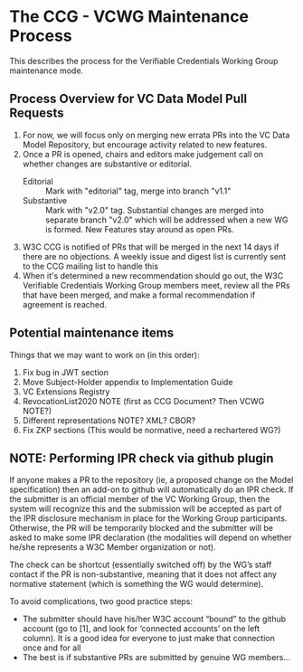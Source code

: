 # The CCG - VCWG Maintenance Process

This describes the process for the Verifiable Credentials Working Group maintenance mode. 

## Process Overview for VC Data Model Pull Requests

1. For now, we will focus only on merging new errata PRs into the VC Data Model Repository,
   but encourage activity related to new features.
2. Once a PR is opened, chairs and editors make judgement call on whether
   changes are substantive or editorial.
   <dl>
     <dt>Editorial</dt>
     <dd>Mark with "editorial" tag, merge into branch "v1.1"</dd>
     <dt>Substantive</dt>
     <dd>Mark with "v2.0" tag. Substantial changes are merged into separate branch "v2.0" which will be addressed when a new WG is formed. New Features stay around as open PRs.</dd>
   </dl>
3. W3C CCG is notified of PRs that will be merged in the next 14 days if there
   are no objections. A weekly issue and digest list is currently sent to the CCG mailing list to handle this
4. When it's determined a new recommendation should go out, the W3C Verifiable
   Credentials Working Group members meet, review all the PRs that have been
   merged, and make a formal recommendation if agreement is reached.

## Potential maintenance items

Things that we may want to work on (in this order):



1. Fix bug in JWT section
2. Move Subject-Holder appendix to Implementation Guide
3. VC Extensions Registry
4. RevocationList2020 NOTE (first as CCG Document? Then VCWG NOTE?)
5. Different representations NOTE? XML? CBOR?
6. Fix ZKP sections (This would be normative, need a rechartered WG?)


## NOTE: Performing IPR check via github plugin

If anyone makes a PR to the repository (ie, a proposed change on the Model specification) then an add-on to github will automatically do an IPR check.  If the submitter is an official member of the VC Working Group, then the system will recognize this and the submission will be accepted as part of the IPR disclosure mechanism in place for the Working Group participants. Otherwise, the PR will be temporarily blocked and the submitter will be asked to make some IPR declaration (the modalities will depend on whether he/she represents a W3C Member organization or not). 

The check can be shortcut (essentially switched off) by the WG’s staff contact if the PR is non-substantive, meaning that it does not affect any normative statement (which is something the WG would determine).

To avoid complications, two good practice steps:



*   The submitter should have his/her W3C account “bound” to the github account (go to [1], and look for ‘connected accounts’ on the left column). It is a good idea for everyone to just make that connection once and for all
*   The best is if substantive PRs are submitted by genuine WG members...
